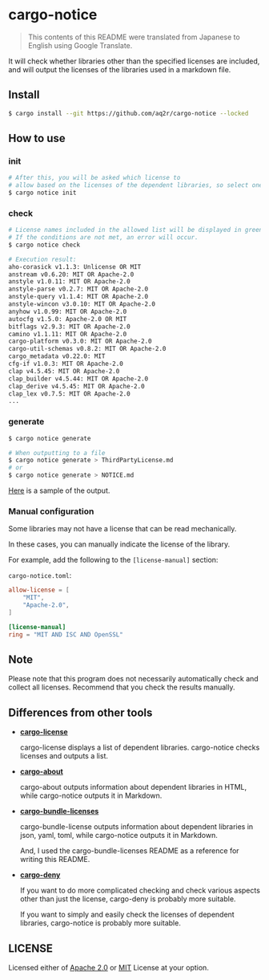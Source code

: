 # cargo-notice

> This contents of this README were translated from Japanese to English using Google Translate.

It will check whether libraries other than the specified licenses are included, and will output the licenses of the libraries used in a markdown file.

## Install

```sh
$ cargo install --git https://github.com/aq2r/cargo-notice --locked
```

## How to use

### init

```sh
# After this, you will be asked which license to
# allow based on the licenses of the dependent libraries, so select one.
$ cargo notice init
```

### check

```sh
# License names included in the allowed list will be displayed in green, and those not included will be displayed in red.
# If the conditions are not met, an error will occur.
$ cargo notice check
```

```sh
# Execution result:
aho-corasick v1.1.3: Unlicense OR MIT
anstream v0.6.20: MIT OR Apache-2.0
anstyle v1.0.11: MIT OR Apache-2.0
anstyle-parse v0.2.7: MIT OR Apache-2.0
anstyle-query v1.1.4: MIT OR Apache-2.0
anstyle-wincon v3.0.10: MIT OR Apache-2.0
anyhow v1.0.99: MIT OR Apache-2.0
autocfg v1.5.0: Apache-2.0 OR MIT
bitflags v2.9.3: MIT OR Apache-2.0
camino v1.1.11: MIT OR Apache-2.0
cargo-platform v0.3.0: MIT OR Apache-2.0
cargo-util-schemas v0.8.2: MIT OR Apache-2.0
cargo_metadata v0.22.0: MIT
cfg-if v1.0.3: MIT OR Apache-2.0
clap v4.5.45: MIT OR Apache-2.0
clap_builder v4.5.44: MIT OR Apache-2.0
clap_derive v4.5.45: MIT OR Apache-2.0
clap_lex v0.7.5: MIT OR Apache-2.0
...
```

### generate

```sh
$ cargo notice generate

# When outputting to a file
$ cargo notice generate > ThirdPartyLicense.md
# or
$ cargo notice generate > NOTICE.md
```

[Here](./sample/GenerateSample.md) is a sample of the output.

### Manual configuration

Some libraries may not have a license that can be read mechanically.

In these cases, you can manually indicate the license of the library.

For example, add the following to the `[license-manual]` section:

`cargo-notice.toml`:

```toml
allow-license = [
    "MIT",
    "Apache-2.0",
]

[license-manual]
ring = "MIT AND ISC AND OpenSSL"
```

## Note

Please note that this program does not necessarily automatically check and collect all licenses. Recommend that you check the results manually.

## Differences from other tools

- [**cargo-license**](https://github.com/onur/cargo-license)

  cargo-license displays a list of dependent libraries.
  cargo-notice checks licenses and outputs a list.

- [**cargo-about**](https://github.com/EmbarkStudios/cargo-about)

  cargo-about outputs information about dependent libraries in HTML, while cargo-notice outputs it in Markdown.

- [**cargo-bundle-licenses**](https://github.com/sstadick/cargo-bundle-licenses)

  cargo-bundle-license outputs information about dependent libraries in json, yaml, toml, while cargo-notice outputs it in Markdown.

  And, I used the cargo-bundle-licenses README as a reference for writing this README.

- [**cargo-deny**](https://github.com/EmbarkStudios/cargo-deny)

  If you want to do more complicated checking and check various aspects other than just the license, cargo-deny is probably more suitable.

  If you want to simply and easily check the licenses of dependent libraries, cargo-notice is probably more suitable.

## LICENSE

Licensed either of [Apache 2.0](./LICENSE-APACHE) or [MIT](./LICENSE-MIT) License at your option.
